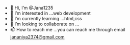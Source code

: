 - 👋 Hi, I’m @Jana1235
- 👀 I’m interested in ...web development 
- 🌱 I’m currently learning ...html,css
- 💞️ I’m looking to collaborate on ...
- 📫 How to reach me ...you can reach me through email jananiya2374@gmail.com 


<!---
Jana1235/Jana1235 is a ✨ special ✨ repository because its `README.md` (this file) appears on your GitHub profile.
You can click the Preview link to take a look at your changes.
--->
